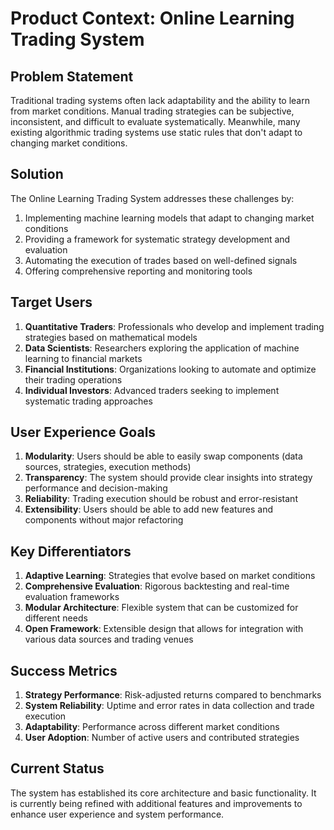 # Product Context: Online Learning Trading System

## Problem Statement
Traditional trading systems often lack adaptability and the ability to learn from market conditions. Manual trading strategies can be subjective, inconsistent, and difficult to evaluate systematically. Meanwhile, many existing algorithmic trading systems use static rules that don't adapt to changing market conditions.

## Solution
The Online Learning Trading System addresses these challenges by:
1. Implementing machine learning models that adapt to changing market conditions
2. Providing a framework for systematic strategy development and evaluation
3. Automating the execution of trades based on well-defined signals
4. Offering comprehensive reporting and monitoring tools

## Target Users
1. **Quantitative Traders**: Professionals who develop and implement trading strategies based on mathematical models
2. **Data Scientists**: Researchers exploring the application of machine learning to financial markets
3. **Financial Institutions**: Organizations looking to automate and optimize their trading operations
4. **Individual Investors**: Advanced traders seeking to implement systematic trading approaches

## User Experience Goals
1. **Modularity**: Users should be able to easily swap components (data sources, strategies, execution methods)
2. **Transparency**: The system should provide clear insights into strategy performance and decision-making
3. **Reliability**: Trading execution should be robust and error-resistant
4. **Extensibility**: Users should be able to add new features and components without major refactoring

## Key Differentiators
1. **Adaptive Learning**: Strategies that evolve based on market conditions
2. **Comprehensive Evaluation**: Rigorous backtesting and real-time evaluation frameworks
3. **Modular Architecture**: Flexible system that can be customized for different needs
4. **Open Framework**: Extensible design that allows for integration with various data sources and trading venues

## Success Metrics
1. **Strategy Performance**: Risk-adjusted returns compared to benchmarks
2. **System Reliability**: Uptime and error rates in data collection and trade execution
3. **Adaptability**: Performance across different market conditions
4. **User Adoption**: Number of active users and contributed strategies

## Current Status
The system has established its core architecture and basic functionality. It is currently being refined with additional features and improvements to enhance user experience and system performance.